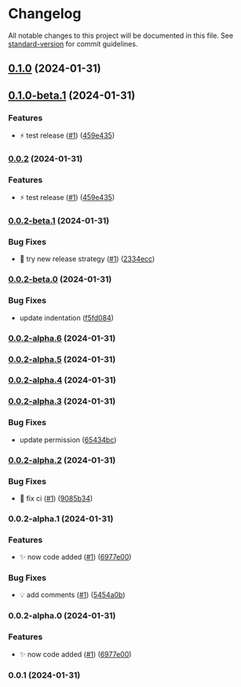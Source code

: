 # Changelog

All notable changes to this project will be documented in this file. See [standard-version](https://github.com/conventional-changelog/standard-version) for commit guidelines.

## [0.1.0](https://github.com/anantakumarghosh/semantic-versioning-try/compare/v0.0.2...v0.1.0) (2024-01-31)

## [0.1.0-beta.1](https://github.com/anantakumarghosh/semantic-versioning-try/compare/v0.0.2-beta.1...v0.1.0-beta.1) (2024-01-31)


### Features

* :zap: test release ([#1](https://github.com/anantakumarghosh/semantic-versioning-try/issues/1)) ([459e435](https://github.com/anantakumarghosh/semantic-versioning-try/commit/459e435c46fd8c094213d148307a76f2d31721a0))

### [0.0.2](https://github.com/anantakumarghosh/semantic-versioning-try/compare/v0.0.2-beta.1...v0.0.2) (2024-01-31)


### Features

* :zap: test release ([#1](https://github.com/anantakumarghosh/semantic-versioning-try/issues/1)) ([459e435](https://github.com/anantakumarghosh/semantic-versioning-try/commit/459e435c46fd8c094213d148307a76f2d31721a0))

### [0.0.2-beta.1](https://github.com/anantakumarghosh/semantic-versioning-try/compare/v0.0.2-beta.0...v0.0.2-beta.1) (2024-01-31)


### Bug Fixes

* :bug: try new release strategy ([#1](https://github.com/anantakumarghosh/semantic-versioning-try/issues/1)) ([2334ecc](https://github.com/anantakumarghosh/semantic-versioning-try/commit/2334ecc3f382752266cc5952ccbdb85813b0dd1c))

### [0.0.2-beta.0](https://github.com/anantakumarghosh/semantic-versioning-try/compare/v0.0.2-alpha.6...v0.0.2-beta.0) (2024-01-31)


### Bug Fixes

* update indentation ([f5fd084](https://github.com/anantakumarghosh/semantic-versioning-try/commit/f5fd084639e33227f9c44022256778037c547086))

### [0.0.2-alpha.6](https://github.com/anantakumarghosh/semantic-versioning-try/compare/v0.0.2-alpha.5...v0.0.2-alpha.6) (2024-01-31)

### [0.0.2-alpha.5](https://github.com/anantakumarghosh/semantic-versioning-try/compare/v0.0.2-alpha.4...v0.0.2-alpha.5) (2024-01-31)

### [0.0.2-alpha.4](https://github.com/anantakumarghosh/semantic-versioning-try/compare/v0.0.2-alpha.3...v0.0.2-alpha.4) (2024-01-31)

### [0.0.2-alpha.3](https://github.com/anantakumarghosh/semantic-versioning-try/compare/v0.0.2-alpha.2...v0.0.2-alpha.3) (2024-01-31)


### Bug Fixes

* update permission ([65434bc](https://github.com/anantakumarghosh/semantic-versioning-try/commit/65434bce61f18336f3180eb387a232aed3cdae42))

### [0.0.2-alpha.2](https://github.com/anantakumarghosh/semantic-versioning-try/compare/v0.0.2-alpha.1...v0.0.2-alpha.2) (2024-01-31)


### Bug Fixes

* :wrench: fix ci ([#1](https://github.com/anantakumarghosh/semantic-versioning-try/issues/1)) ([9085b34](https://github.com/anantakumarghosh/semantic-versioning-try/commit/9085b3453ae235e884778059bf462e4c90bb5169))

### 0.0.2-alpha.1 (2024-01-31)


### Features

* :sparkles: now code added ([#1](https://github.com/anantakumarghosh/semantic-versioning-try/issues/1)) ([6977e00](https://github.com/anantakumarghosh/semantic-versioning-try/commit/6977e004dbc33438006f58a50a7cfa5987991c2e))


### Bug Fixes

* :bulb: add comments ([#1](https://github.com/anantakumarghosh/semantic-versioning-try/issues/1)) ([5454a0b](https://github.com/anantakumarghosh/semantic-versioning-try/commit/5454a0b76ed02fda7481a3d367a234b790e547f7))

### 0.0.2-alpha.0 (2024-01-31)


### Features

* :sparkles: now code added ([#1](https://github.com/anantakumarghosh/semantic-versioning-try/issues/1)) ([6977e00](https://github.com/anantakumarghosh/semantic-versioning-try/commit/6977e004dbc33438006f58a50a7cfa5987991c2e))

### 0.0.1 (2024-01-31)
